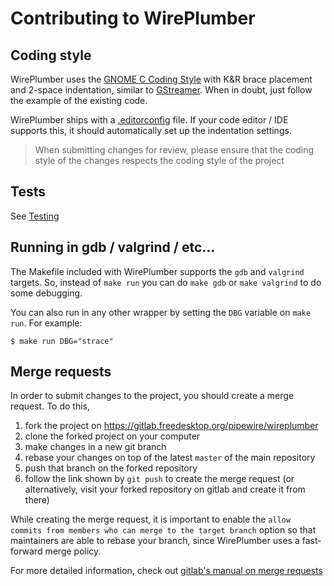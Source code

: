 # Contributing to WirePlumber

## Coding style

WirePlumber uses the
[GNOME C Coding Style](https://developer.gnome.org/programming-guidelines/unstable/c-coding-style.html.en)
with K&R brace placement and 2-space indentation, similar to
[GStreamer](https://gstreamer.freedesktop.org/documentation/frequently-asked-questions/developing.html#what-is-the-coding-style-for-gstreamer-code).
When in doubt, just follow the example of the existing code.

WirePlumber ships with a [.editorconfig](https://editorconfig.org/) file.
If your code editor / IDE supports this, it should automatically set up
the indentation settings.

> When submitting changes for review, please ensure that the coding style
of the changes respects the coding style of the project

## Tests

See [Testing](contributing/testing.md)

## Running in gdb / valgrind / etc...

The Makefile included with WirePlumber supports the `gdb` and `valgrind`
targets. So, instead of `make run` you can do `make gdb` or `make valgrind`
to do some debugging.

You can also run in any other wrapper by setting the `DBG` variable
on `make run`. For example:
```
$ make run DBG="strace"
```

## Merge requests

In order to submit changes to the project, you should create a merge request.
To do this,
1. fork the project on https://gitlab.freedesktop.org/pipewire/wireplumber
2. clone the forked project on your computer
3. make changes in a new git branch
4. rebase your changes on top of the latest `master` of the main repository
5. push that branch on the forked repository
6. follow the link shown by `git push` to create the merge request
(or alternatively, visit your forked repository on gitlab and create it from there)

While creating the merge request, it is important to enable the
`allow commits from members who can merge to the target branch` option
so that maintainers are able to rebase your branch, since WirePlumber uses
a fast-forward merge policy.

For more detailed information, check out
[gitlab's manual on merge requests](https://docs.gitlab.com/ee/user/project/merge_requests/creating_merge_requests.html)
